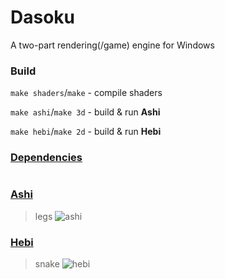 # Dasoku
A two-part rendering(/game) engine for Windows

### Build
`make shaders`/`make` - compile shaders

`make ashi`/`make 3d` - build & run **Ashi**

`make hebi`/`make 2d` - build & run **Hebi**

### [Dependencies](https://github.com/vrecusko/Dasoku/tree/master/.dependencies)

# 

### [Ashi](https://github.com/vrecusko/Dasoku/tree/master/Ashi%20(3D))
> legs
![ashi](https://i.imgur.com/dgX9GVo.png "Ashi 3D")

### [Hebi](https://github.com/vrecusko/Dasoku/tree/master/Hebi%20(2D))
> snake
![hebi](https://i.imgur.com/TqOmi6L.png "Hebi 2D")
